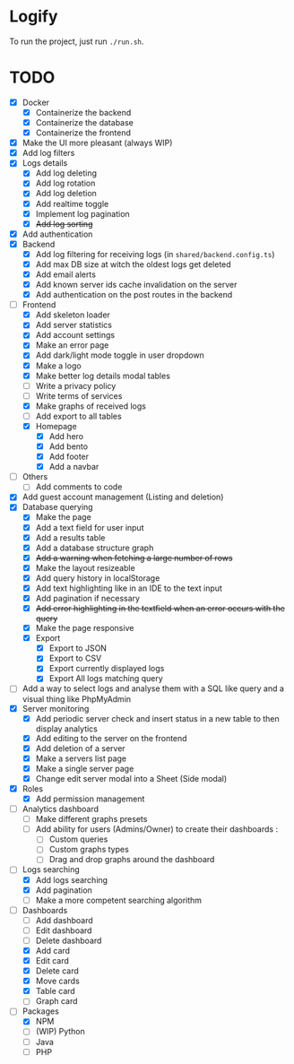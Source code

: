 # Logify

To run the project, just run `./run.sh`.

# TODO
 - [x] Docker
   - [x] Containerize the backend
   - [x] Containerize the database
   - [x] Containerize the frontend
 - [x] Make the UI more pleasant (always WIP)
 - [x] Add log filters
 - [x] Logs details
   - [x] Add log deleting
   - [x] Add log rotation
   - [x] Add log deletion
   - [x] Add realtime toggle
   - [x] Implement log pagination
   - [x] ~~Add log sorting~~
 - [x] Add authentication
 - [x] Backend
   - [x] Add log filtering for receiving logs (in `shared/backend.config.ts`)
   - [x] Add max DB size at witch the oldest logs get deleted
   - [x] Add email alerts
   - [x] Add known server ids cache invalidation on the server
   - [x] Add authentication on the post routes in the backend
 - [ ] Frontend
   - [x] Add skeleton loader
   - [x] Add server statistics
   - [x] Add account settings
   - [x] Make an error page
   - [x] Add dark/light mode toggle in user dropdown
   - [x] Make a logo
   - [x] Make better log details modal tables
   - [ ] Write a privacy policy
   - [ ] Write terms of services
   - [x] Make graphs of received logs
   - [ ] Add export to all tables
   - [x] Homepage
     - [x] Add hero
     - [x] Add bento
     - [x] Add footer
     - [x] Add a navbar
 - [ ] Others
   - [ ] Add comments to code
 - [x] Add guest account management (Listing and deletion)
 - [x] Database querying
   - [x] Make the page
   - [x] Add a text field for user input
   - [x] Add a results table
   - [x] Add a database structure graph
   - [x] ~~Add a warning when fetching a large number of rows~~
   - [x] Make the layout resizeable
   - [x] Add query history in localStorage
   - [x] Add text highlighting like in an IDE to the text input
   - [x] Add pagination if necessary
   - [x] ~~Add error highlighting in the textfield when an error occurs with the query~~
   - [x] Make the page responsive
   - [x] Export
     - [x] Export to JSON
     - [x] Export to CSV
     - [x] Export currently displayed logs
     - [x] Export All logs matching query
 - [ ] Add a way to select logs and analyse them with a SQL like query and a visual thing like PhpMyAdmin
 - [x] Server monitoring
   - [x] Add periodic server check and insert status in a new table to then display analytics
   - [x] Add editing to the server on the frontend
   - [x] Add deletion of a server
   - [x] Make a servers list page
   - [x] Make a single server page
   - [x] Change edit server modal into a Sheet (Side modal)
 - [x] Roles
   - [x] Add permission management
 - [ ] Analytics dashboard
   - [ ] Make different graphs presets
   - [ ] Add ability for users (Admins/Owner) to create their dashboards :
     - [ ] Custom queries
     - [ ] Custom graphs types
     - [ ] Drag and drop graphs around the dashboard
 - [ ] Logs searching
   - [x] Add logs searching
   - [x] Add pagination
   - [ ] Make a more competent searching algorithm
 - [ ] Dashboards
   - [ ] Add dashboard
   - [ ] Edit dashboard
   - [ ] Delete dashboard
   - [x] Add card
   - [x] Edit card
   - [x] Delete card
   - [x] Move cards
   - [x] Table card
   - [ ] Graph card
 - [ ] Packages
   - [x] NPM
   - [ ] (WIP) Python
   - [ ] Java
   - [ ] PHP
